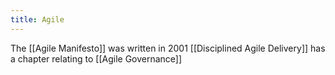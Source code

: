 ```yaml
---
title: Agile
---
```


The [[Agile Manifesto]] was written in 2001
[[Disciplined Agile Delivery]] has a chapter relating to [[Agile Governance]] 